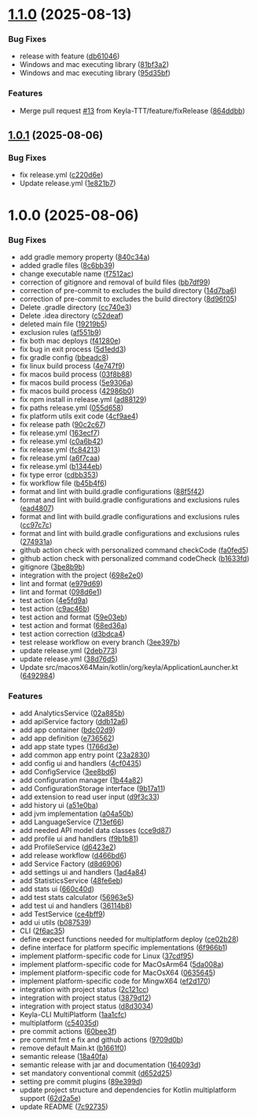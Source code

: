 # [1.1.0](https://github.com/Keyla-TTT/Keyla-CLI/compare/v1.0.1...v1.1.0) (2025-08-13)


### Bug Fixes

* release with feature ([db61046](https://github.com/Keyla-TTT/Keyla-CLI/commit/db610469eb93565f8b753a115b6b650efcf324f1))
* Windows and mac executing library ([81bf3a2](https://github.com/Keyla-TTT/Keyla-CLI/commit/81bf3a2035321bac84d293ca9471537fb60e847a))
* Windows and mac executing library ([95d35bf](https://github.com/Keyla-TTT/Keyla-CLI/commit/95d35bf789d7d506de5f04fd18898e1f69ee407b))


### Features

* Merge pull request [#13](https://github.com/Keyla-TTT/Keyla-CLI/issues/13) from Keyla-TTT/feature/fixRelease ([864ddbb](https://github.com/Keyla-TTT/Keyla-CLI/commit/864ddbb110ca720386b34b7b1e3886878797bf9a))

## [1.0.1](https://github.com/Keyla-TTT/Keyla-CLI/compare/v1.0.0...v1.0.1) (2025-08-06)


### Bug Fixes

* fix release.yml ([c220d6e](https://github.com/Keyla-TTT/Keyla-CLI/commit/c220d6e5b3c15807e471a382e9971eb915f3f624))
* Update release.yml ([1e821b7](https://github.com/Keyla-TTT/Keyla-CLI/commit/1e821b705a304addc7e403d1608df46382a9dd52))

# 1.0.0 (2025-08-06)


### Bug Fixes

* add gradle memory property ([840c34a](https://github.com/Keyla-TTT/Keyla-CLI/commit/840c34af52214c5d889b3a411f79913ccd0bfd3a))
* added gradle files ([8c6bb39](https://github.com/Keyla-TTT/Keyla-CLI/commit/8c6bb390f8e8f0e1ac38705a158192e5f1fbec18))
* change executable name ([f7512ac](https://github.com/Keyla-TTT/Keyla-CLI/commit/f7512acd4158f01933f4353280fddda58b08de30))
* correction of gitignore and removal of build files ([bb7df99](https://github.com/Keyla-TTT/Keyla-CLI/commit/bb7df999776610317c129cfb79b852086529a81e))
* correction of pre-commit to excludes the build directory ([14d7ba6](https://github.com/Keyla-TTT/Keyla-CLI/commit/14d7ba6ac04b5167e4eceaabe01359d14bf985ca))
* correction of pre-commit to excludes the build directory ([8d96f05](https://github.com/Keyla-TTT/Keyla-CLI/commit/8d96f05f35106c2015341001a94a9a9864ae74b5))
* Delete .gradle directory ([cc740e3](https://github.com/Keyla-TTT/Keyla-CLI/commit/cc740e32629cb3433d101c286ae78bfd451fbf25))
* Delete .idea directory ([c52deaf](https://github.com/Keyla-TTT/Keyla-CLI/commit/c52deaf13099baa989763427a7318870643dc0ad))
* deleted main file ([19219b5](https://github.com/Keyla-TTT/Keyla-CLI/commit/19219b5cc5d7971ed9abfbf53314bc234cf0fdc0))
* exclusion rules ([af551b9](https://github.com/Keyla-TTT/Keyla-CLI/commit/af551b930ac98e4cb4aa802c3ce3d1530b2e60ac))
* fix both mac deploys ([f41280e](https://github.com/Keyla-TTT/Keyla-CLI/commit/f41280e70ea577074a2edcee879fa3012958ea8f))
* fix bug in exit process ([5d1edd3](https://github.com/Keyla-TTT/Keyla-CLI/commit/5d1edd354ded5fc26fae701b426d6aaf749c31f5))
* fix gradle config ([bbeadc8](https://github.com/Keyla-TTT/Keyla-CLI/commit/bbeadc8849e773b1e986e71def79faf566e35e96))
* fix linux build process ([4e747f9](https://github.com/Keyla-TTT/Keyla-CLI/commit/4e747f9331e08a9e2cdd3a76e7e489dfaceb6ead))
* fix macos build process ([03f8b88](https://github.com/Keyla-TTT/Keyla-CLI/commit/03f8b8807f97ff5b7c74e904102d26920f1c1ea0))
* fix macos build process ([5e9306a](https://github.com/Keyla-TTT/Keyla-CLI/commit/5e9306a18dc9ccf926ba756886b116fa57c64c6b))
* fix macos build process ([42986b0](https://github.com/Keyla-TTT/Keyla-CLI/commit/42986b09f18a01498cad53e5eb5f9b788f3d333b))
* fix npm install in release.yml ([ad88129](https://github.com/Keyla-TTT/Keyla-CLI/commit/ad881292646dcc6220ff86467424f143d8a88e52))
* fix paths release.yml ([055d658](https://github.com/Keyla-TTT/Keyla-CLI/commit/055d658c3479cc48d654dd792c8ee91918e901de))
* fix platform utils exit code ([4cf9ae4](https://github.com/Keyla-TTT/Keyla-CLI/commit/4cf9ae439208eb74134f186be20ef904ecd423f9))
* fix release path ([90c2c67](https://github.com/Keyla-TTT/Keyla-CLI/commit/90c2c67e2f0ef0827c23dec3c5d341a7e4eb9b57))
* fix release.yml ([163ecf7](https://github.com/Keyla-TTT/Keyla-CLI/commit/163ecf72be43c30fe88788f791a226865fff5f27))
* fix release.yml ([c0a6b42](https://github.com/Keyla-TTT/Keyla-CLI/commit/c0a6b42e38db523b9047aaa44490afd108344b1c))
* fix release.yml ([fc84213](https://github.com/Keyla-TTT/Keyla-CLI/commit/fc842135e8b7ecd93906ef3102b1eaaa24890a74))
* fix release.yml ([a6f7caa](https://github.com/Keyla-TTT/Keyla-CLI/commit/a6f7caae8a2f341a58c3d7dcecbbab085946f851))
* fix release.yml ([b1344eb](https://github.com/Keyla-TTT/Keyla-CLI/commit/b1344eb7a3e1aa68beb1a33f13a7e4edc5a418cc))
* fix type error ([cdbb353](https://github.com/Keyla-TTT/Keyla-CLI/commit/cdbb353a9d24c6fa67a3d6c18997b503c539c9ec))
* fix workflow file ([b45b4f6](https://github.com/Keyla-TTT/Keyla-CLI/commit/b45b4f6485bca02e49cac83bb19b485c27b0a69a))
* format and lint with build.gradle configurations ([88f5f42](https://github.com/Keyla-TTT/Keyla-CLI/commit/88f5f4241fc503645ea6c653ff0e744fae35776e))
* format and lint with build.gradle configurations and exclusions rules ([ead4807](https://github.com/Keyla-TTT/Keyla-CLI/commit/ead4807bd5ac1850f0d4842bc64e5bbce5e75e9d))
* format and lint with build.gradle configurations and exclusions rules ([cc97c7c](https://github.com/Keyla-TTT/Keyla-CLI/commit/cc97c7cae3bb10c4551592148d5ee360c1b3b676))
* format and lint with build.gradle configurations and exclusions rules ([274931a](https://github.com/Keyla-TTT/Keyla-CLI/commit/274931aa4e341f3bc6dd3db33b05ff0dda79f383))
* github action check with personalized command checkCode ([fa0fed5](https://github.com/Keyla-TTT/Keyla-CLI/commit/fa0fed5a0de087f041b1bc65726516185af1f3e7))
* github action check with personalized command codeCheck ([b1633fd](https://github.com/Keyla-TTT/Keyla-CLI/commit/b1633fdc31a2d8cd095665d21fd77c635af944ea))
* gitignore ([3be8b9b](https://github.com/Keyla-TTT/Keyla-CLI/commit/3be8b9ba1bbcbe91f5e8b868e1b87b0b7209002c))
* integration with the project ([698e2e0](https://github.com/Keyla-TTT/Keyla-CLI/commit/698e2e0362414ab4b38343fab5c6233e378cda61))
* lint and format ([e979d69](https://github.com/Keyla-TTT/Keyla-CLI/commit/e979d69186285ff829fd80ed62c7b4b338a00de6))
* lint and format ([098d6e1](https://github.com/Keyla-TTT/Keyla-CLI/commit/098d6e1c49fc37d3e103fa49c379ced0965b392d))
* test action ([4e5fd9a](https://github.com/Keyla-TTT/Keyla-CLI/commit/4e5fd9a815c547ada13a30c02b17ac4f7b658690))
* test action ([c9ac46b](https://github.com/Keyla-TTT/Keyla-CLI/commit/c9ac46b92907a5d3fbc710130b91f20b311f17b5))
* test action and format ([59e03eb](https://github.com/Keyla-TTT/Keyla-CLI/commit/59e03ebc81c0dac694a35fe32be371035d135359))
* test action and format ([68ed36a](https://github.com/Keyla-TTT/Keyla-CLI/commit/68ed36ac6e4b9cd8402fef849786333a85e43f37))
* test action correction ([d3bdca4](https://github.com/Keyla-TTT/Keyla-CLI/commit/d3bdca48735f0380a4ae6fc1579df1798c7bf7b9))
* test release workflow on every branch ([3ee397b](https://github.com/Keyla-TTT/Keyla-CLI/commit/3ee397b590bd41b9e8060f7d77e00b2642eacd84))
* update release.yml ([2deb773](https://github.com/Keyla-TTT/Keyla-CLI/commit/2deb77342cb94a8f1916a544ca2cf166dfd881bc))
* update release.yml ([38d76d5](https://github.com/Keyla-TTT/Keyla-CLI/commit/38d76d5811a0cce752494212a69f888bbd9dcd84))
* Update src/macosX64Main/kotlin/org/keyla/ApplicationLauncher.kt ([6492984](https://github.com/Keyla-TTT/Keyla-CLI/commit/6492984ce7c345e20e21f0e51a1a40c55bf2b7d3))


### Features

* add AnalyticsService ([02a885b](https://github.com/Keyla-TTT/Keyla-CLI/commit/02a885b642e9bf2d79d94d139956bba34ef7c029))
* add apiService factory ([ddb12a6](https://github.com/Keyla-TTT/Keyla-CLI/commit/ddb12a65859faa07c5463f5274a30eb053eaab96))
* add app container ([bdc02d9](https://github.com/Keyla-TTT/Keyla-CLI/commit/bdc02d9504233f5266934686db3bdd5d2c066195))
* add app definition ([e736562](https://github.com/Keyla-TTT/Keyla-CLI/commit/e73656278fc8fde35d5489f63d7f160c2cfb80d3))
* add app state types ([1766d3e](https://github.com/Keyla-TTT/Keyla-CLI/commit/1766d3e4786f8f94e7d8f32a81691be4c991431b))
* add common app entry point ([23a2830](https://github.com/Keyla-TTT/Keyla-CLI/commit/23a28304b734742653b85248210acfa898611d19))
* add config ui and handlers ([4cf0435](https://github.com/Keyla-TTT/Keyla-CLI/commit/4cf043525daba61dc5a7c819bf64f134aac3ecc8))
* add ConfigService ([3ee8bd6](https://github.com/Keyla-TTT/Keyla-CLI/commit/3ee8bd6e0f20a780e6308a1a83b6e527dd754324))
* add configuration manager ([1b44a82](https://github.com/Keyla-TTT/Keyla-CLI/commit/1b44a8281f7c945b65d05c766164d3c11610ba58))
* add ConfigurationStorage interface ([9b17a11](https://github.com/Keyla-TTT/Keyla-CLI/commit/9b17a115ca94b84d221d7cb9bb021f80d02626a3))
* add extension to read user input ([d9f3c33](https://github.com/Keyla-TTT/Keyla-CLI/commit/d9f3c336fed2764e4936aa6aa1663874f5ff5db1))
* add history ui ([a51e0ba](https://github.com/Keyla-TTT/Keyla-CLI/commit/a51e0ba961d7679a8c08e5aad0f7704de995893b))
* add jvm implementation ([a04a50b](https://github.com/Keyla-TTT/Keyla-CLI/commit/a04a50b108f8153db09ec25938a5b9aeec7a49b9))
* add LanguageService ([713ef66](https://github.com/Keyla-TTT/Keyla-CLI/commit/713ef66d3bf5de97ea84cd7da0a9305246d7086f))
* add needed API model data classes ([cce9d87](https://github.com/Keyla-TTT/Keyla-CLI/commit/cce9d87b0ee6ffa6a8b1634bd63f5489e45fef6d))
* add profile ui and handlers ([f9b1b81](https://github.com/Keyla-TTT/Keyla-CLI/commit/f9b1b818153feebf0f325bef25f106bc01b54de2))
* add ProfileService ([d6423e2](https://github.com/Keyla-TTT/Keyla-CLI/commit/d6423e253bbd341b30ad12168f6173296cf2aeff))
* add release workflow ([d466bd6](https://github.com/Keyla-TTT/Keyla-CLI/commit/d466bd60d17d43041303cc88a4f64e1e2d29e152))
* add Service Factory ([d8d6906](https://github.com/Keyla-TTT/Keyla-CLI/commit/d8d6906d39cc0d028b32d64e6993fc37511ddca5))
* add settings ui and handlers ([1ad4a84](https://github.com/Keyla-TTT/Keyla-CLI/commit/1ad4a844783b6e88de451b7d5ef4804a06e54f9e))
* add StatisticsService ([48fe6eb](https://github.com/Keyla-TTT/Keyla-CLI/commit/48fe6eb7f70bc601af1c5e0d845d7e16e4b88084))
* add stats ui ([660c40d](https://github.com/Keyla-TTT/Keyla-CLI/commit/660c40d7974e01a2e00cf6ff3ed7b2b25c49fe64))
* add test stats calculator ([56963e5](https://github.com/Keyla-TTT/Keyla-CLI/commit/56963e595216ae91603b00175cdd8485aa092279))
* add test ui and handlers ([36114b8](https://github.com/Keyla-TTT/Keyla-CLI/commit/36114b892818b6c5b91dc4bdb082952785a237e5))
* add TestService ([ce4bff9](https://github.com/Keyla-TTT/Keyla-CLI/commit/ce4bff9185057441ae5fbf4b3885257227278f9b))
* add ui utils ([b087539](https://github.com/Keyla-TTT/Keyla-CLI/commit/b087539276233292bc19b2fbceec5d1064385980))
* CLI ([2f6ac35](https://github.com/Keyla-TTT/Keyla-CLI/commit/2f6ac352fbe0d72a75d7a18435ca2be241691645))
* define expect functions needed for multiplatform deploy ([ce02b28](https://github.com/Keyla-TTT/Keyla-CLI/commit/ce02b2875b4d310394f0d2b894814f1b2f4ea29f))
* define interface for platform specific implementations ([6f966b1](https://github.com/Keyla-TTT/Keyla-CLI/commit/6f966b1197bc7e5548b6b843308f08ad44e36448))
* implement platform-specific code for Linux ([37cdf95](https://github.com/Keyla-TTT/Keyla-CLI/commit/37cdf95dadc86105ec178e133079751c79c650f5))
* implement platform-specific code for MacOsArm64 ([5da008a](https://github.com/Keyla-TTT/Keyla-CLI/commit/5da008a1bbf4f5cb366f54495b2dbe0544607688))
* implement platform-specific code for MacOsX64 ([0635645](https://github.com/Keyla-TTT/Keyla-CLI/commit/06356458b71a3c4084f0c93def35c0e27c43c483))
* implement platform-specific code for MingwX64 ([ef2d170](https://github.com/Keyla-TTT/Keyla-CLI/commit/ef2d1706f047914802a942d36e593cdd09d8fabd))
* integration with project status ([2c121cc](https://github.com/Keyla-TTT/Keyla-CLI/commit/2c121ccf8e6ce9381584f5111f683349b056de88))
* integration with project status ([3879d12](https://github.com/Keyla-TTT/Keyla-CLI/commit/3879d1288a8cb93bfff56c0c54d0f4b40fc61477))
* integration with project status ([d8d3034](https://github.com/Keyla-TTT/Keyla-CLI/commit/d8d3034dee4d1a86d3fff30325bb45fd82fa756f))
* Keyla-CLI MultiPlatform ([1aa1cfc](https://github.com/Keyla-TTT/Keyla-CLI/commit/1aa1cfc743378ee83bfb8adff11a13d4bd960182))
* multiplatform ([c54035d](https://github.com/Keyla-TTT/Keyla-CLI/commit/c54035db962b77bb8342943f975bd1c66dfd5b29))
* pre commit actions ([60bee3f](https://github.com/Keyla-TTT/Keyla-CLI/commit/60bee3f056d066dc07f631af354dae4eeadcab39))
* pre commit fmt e fix and github actions ([9709d0b](https://github.com/Keyla-TTT/Keyla-CLI/commit/9709d0b74607bc59b3ad95697b8dc0dd92c1f952))
* remove default Main.kt ([b1661f0](https://github.com/Keyla-TTT/Keyla-CLI/commit/b1661f081a42fada049258d4280f16b1a7605809))
* semantic release ([18a40fa](https://github.com/Keyla-TTT/Keyla-CLI/commit/18a40fa61c06dda675578ad1131358aadcf57196))
* semantic release with jar and documentation ([164093d](https://github.com/Keyla-TTT/Keyla-CLI/commit/164093d91ab0e675181f3309b5122383c9e5f06d))
* set mandatory conventional commit ([d652d25](https://github.com/Keyla-TTT/Keyla-CLI/commit/d652d250bc0a0d2768f4abedfba60ff80b94d0bc))
* setting pre commit plugins ([89e399d](https://github.com/Keyla-TTT/Keyla-CLI/commit/89e399d9efef69e135c6b0766b50afe9ee9679f0))
* update project structure and dependencies for Kotlin multiplatform support ([62d2a5e](https://github.com/Keyla-TTT/Keyla-CLI/commit/62d2a5e168f9cefb5ebd1232a7c9dbc1ea78af73))
* update README ([7c92735](https://github.com/Keyla-TTT/Keyla-CLI/commit/7c92735ac9ce41bab06473035c09a2883fe5cf46))
